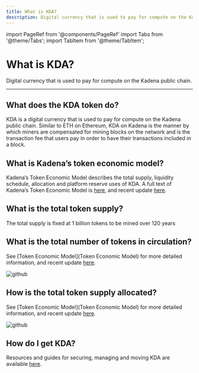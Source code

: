 ```yaml
---
title: What is KDA?
description: Digital currency that is used to pay for compute on the Kadena public chain.
---
```


import PageRef from '@components/PageRef'
import Tabs from '@theme/Tabs';
import TabItem from '@theme/TabItem';

# What is KDA?

Digital currency that is used to pay for compute on the Kadena public chain.

---

## What does the KDA token do?

KDA is a digital currency that is used to pay for compute on the Kadena public chain. Similar to ETH on Ethereum, KDA on Kadena is the manner by which miners are compensated for mining blocks on the network and is the transaction fee that users pay in order to have their transactions included in a block.

## What is Kadena’s token economic model?

Kadena’s Token Economic Model describes the total supply, liquidity schedule, allocation and platform reserve uses of KDA. A full text of Kadena’s Token Economic Model is [here](https://medium.com/kadena-io/the-kadena-token-economic-model-8090d7545eef), and recent update [here](https://medium.com/kadena-io/update-to-the-kadena-token-economic-model-21e1ec18f099).

## What is the total token supply?

The total supply is fixed at 1 billion tokens to be mined over 120 years

## What is the total number of tokens in circulation?

See [Token Economic Model](Token Economic Model) for more detailed information, and recent update [here](https://medium.com/kadena-io/update-to-the-kadena-token-economic-model-21e1ec18f099).

![github](/img/docs/what-is-kda/coins-in-circulation.png)

## How is the total token supply allocated?

See [Token Economic Model](Token Economic Model) for more detailed information, and recent update [here](https://medium.com/kadena-io/update-to-the-kadena-token-economic-model-21e1ec18f099).

![github](/img/docs/what-is-kda/token-allocation.png)

## How do I get KDA?

Resources and guides for securing, managing and moving KDA are available [here](https://docs.kadena.io/manage-your-kda/overview).
